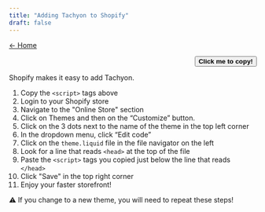 ```yaml
---
title: "Adding Tachyon to Shopify"
draft: false
---
```


<script src="/cms/copy.js" defer></script>

[← Home](/#using-tachyon)

<code id="codeBlock"></code>

<div style="text-align:right;">
<button id="copier">
<strong>Click me to copy!</strong>
</button>
</div>

Shopify makes it easy to add Tachyon.

1. Copy the `<script>` tags above
2. Login to your Shopify store
3. Navigate to the "Online Store" section
4. Click on Themes and then on the “Customize” button.
5. Click on the 3 dots next to the name of the theme in the top left corner
6. In the dropdown menu, click “Edit code”
7. Click on the `theme.liquid` file in the file navigator on the left
8. Look for a line that reads `<head>` at the top of the file
9. Paste the `<script>` tags you copied just below the line that reads `</head>`
10. Click "Save" in the top right corner
11. Enjoy your faster storefront!

⚠ If you change to a new theme, you will need to repeat these steps!